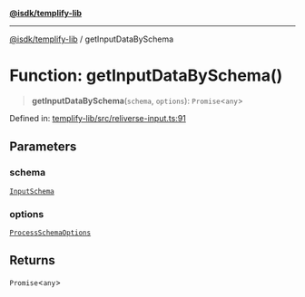 [**@isdk/templify-lib**](../README.md)

***

[@isdk/templify-lib](../globals.md) / getInputDataBySchema

# Function: getInputDataBySchema()

> **getInputDataBySchema**(`schema`, `options`): `Promise`\<`any`\>

Defined in: [templify-lib/src/reliverse-input.ts:91](https://github.com/isdk/templify-lib.js/blob/3ca95101e07571731e768c30a7a5d33db8d3686c/src/reliverse-input.ts#L91)

## Parameters

### schema

[`InputSchema`](../interfaces/InputSchema.md)

### options

[`ProcessSchemaOptions`](../interfaces/ProcessSchemaOptions.md)

## Returns

`Promise`\<`any`\>
